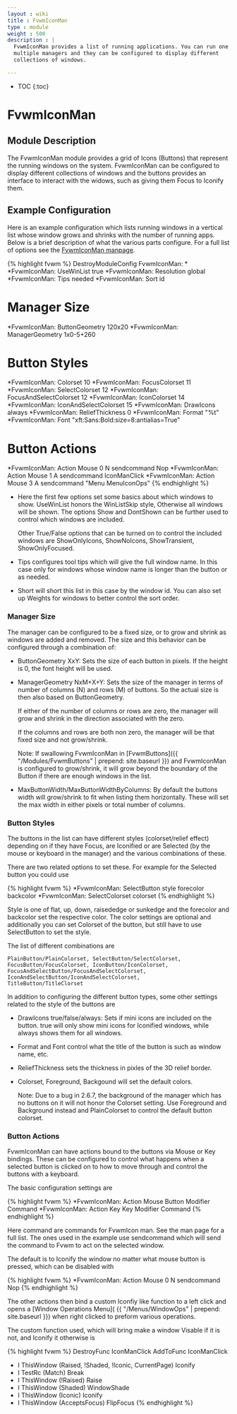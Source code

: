 ```yaml
---
layout : wiki
title : FvwmIconMan
type : module
weight : 500
description : |
  FvwmIconMan provides a list of running applications. You can run one or
  multiple managers and they can be configured to display different
  collections of windows.

---
```

* TOC
{:toc}

# FvwmIconMan

## Module Description

The FvwmIconMan module provides a grid of Icons (Buttons) that represent
the running windows on the system. FvwmIconMan can be configured to
display different collections of windows and the buttons provides an
interface to interact with the widows, such as giving them Focus
to Iconify them.

## Example Configuration

Here is an example configuration which lists running windows in a
vertical list whose window grows and shrinks with the number of running
apps. Below is a brief description of what the various parts configure.
For a full list of options see the [FvwmIconMan manpage](
http://fvwm.org/documentation/manpages/FvwmIconMan.html).

{% highlight fvwm %}
DestroyModuleConfig FvwmIconMan: *
*FvwmIconMan: UseWinList true
*FvwmIconMan: Resolution global
*FvwmIconMan: Tips needed
*FvwmIconMan: Sort id

# Manager Size
*FvwmIconMan: ButtonGeometry 120x20
*FvwmIconMan: ManagerGeometry 1x0-5+260

# Button Styles
*FvwmIconMan: Colorset 10
*FvwmIconMan: FocusColorset 11
*FvwmIconMan: SelectColorset 12
*FvwmIconMan: FocusAndSelectColorset 12
*FvwmIconMan: IconColorset 14
*FvwmIconMan: IconAndSelectColorset 15
*FvwmIconMan: DrawIcons always
*FvwmIconMan: ReliefThickness 0
*FvwmIconMan: Format "%t"
*FvwmIconMan: Font "xft:Sans:Bold:size=8:antialias=True"

# Button Actions
*FvwmIconMan: Action Mouse 0 N sendcommand Nop
*FvwmIconMan: Action Mouse 1 A sendcommand IconManClick
*FvwmIconMan: Action Mouse 3 A sendcommand "Menu MenuIconOps"
{% endhighlight %}

+ Here the first few options set some basics about which windows to show.
  UseWinList honors the WinListSkip style, Otherwise all windows will be
  shown. The options Show and DontShown can be further used to control
  which windows are included.

  Other True/False options that can be turned on to control the included
  windows are ShowOnlyIcons, ShowNoIcons, ShowTransient, ShowOnlyFocused.

+ Tips configures tool tips which will give the full window name. In this
  case only for windows whose window name is longer than the button or
  as needed.

+ Short will short this list in this case by the window id. You can also
  set up Weights for windows to better control the sort order.
  

### Manager Size

The manager can be configured to be a fixed size, or to grow and shrink
as windows are added and removed. The size and this behavior can be configured
through a combination of:

+ ButtonGeometry XxY: Sets the size of each button in pixels. If the height
  is 0, the font height will be used.

+ ManagerGeometry NxM+X+Y: Sets the size of the manager in terms of number
  of columns (N) and rows (M) of buttons. So the actual size is then also
  based on ButtonGeometry.

  If either of the number of columns or rows are zero, the manager will
  grow and shrink in the direction associated with the zero.

  If the columns and rows are both non zero, the manager will be that
  fixed size and not grow/shrink.

  Note: If swallowing FvwmIconMan in
  [FvwmButtons]({{ "/Modules/FvwmButtons" | prepend: site.baseurl }})
  and FvwmIconMan is configured to grow/shrink, it will grow beyond
  the boundary of the Button if there are enough windows in the list.

+ MaxButtonWidth/MaxButtonWidthByColumns: By default the buttons width
  will grow/shrink to fit when listing them horizontally. These will
  set the max width in either pixels or total number of columns.

### Button Styles

The buttons in the list can have different styles (colorset/relief effect)
depending on if they have Focus, are Iconified or are Selected (by the
mouse or keyboard in the manager) and the various combinations of these.

There are two related options to set these. For example for the Selected
button you could use

{% highlight fvwm %}
*FvwmIconMan: SelectButton style forecolor backcolor
*FvwmIconMan: SelectColorset colorset
{% endhighlight %}

Style is one of flat, up, down, raisededge or sunkedge and the forecolor
and backcolor set the respective color. The color settings are optional
and additionally you can set Colorset of the button, but still have to
use SelectButton to set the style.

The list of different combinations are

    PlainButton/PlainColorset, SelectButton/SelectColorset,
    FocusButton/FocusColorset, IconButton/IconColorset,
    FocusAndSelectButton/FocusAndSelectColorset,
    IconAndSelectButton/IconAndSelectColorset,
    TitleButton/TitleClorset

In addition to configuring the different button types, some other settings
related to the style of the buttons are

+ DrawIcons true/false/always: Sets if mini icons are included on the button.
  true will only show mini icons for Iconified windows, while always shows
  them for all windows.

+ Format and Font control what the title of the button is such as window
  name, etc.

+ ReliefThickness sets the thickness in pixles of the 3D relief border.

+ Colorset, Foreground, Backgound will set the default colors.

  Note: Due to a bug in 2.6.7, the background of the manager which
  has no buttons on it will not honor the Colorset setting. Use
  Foreground and Background instead and PlainColorset to control
  the default button colorset.

### Button Actions

FvwmIconMan can have actions bound to the buttons via Mouse or Key
bindings. These can be configured to control what happens when a
selected button is clicked on to how to move through and control
the buttons with a keyboard.

The basic configuration settings are

{% highlight fvwm %}
*FvwmIconMan: Action Mouse Button Modifier Command
*FvwmIconMan: Action Key Key Modifier Command
{% endhighlight %}

Here command are commands for FvwmIcon man. See the man page for a full
list. The ones used in the example use sendcommand which will send
the command to Fvwm to act on the selected window.

The default is to Iconify the window no matter what mouse button is pressed,
which can be disabled with

{% highlight fvwm %}
*FvwmIconMan: Action Mouse 0 N sendcommand Nop
{% endhighlight %}

The other actions then bind a custom Iconfiy like function to a left click
and opens a [Window Operations Menu](
{{ "/Menus/WindowOps" | prepend: site.baseurl }}) when right clicked to
preform various operations.

The custom function used, which will bring make a window Visable if it is not,
and Iconify it otherwise is

{% highlight fvwm %}
DestroyFunc IconManClick
AddToFunc   IconManClick
+ I ThisWindow (Raised, !Shaded, !Iconic, CurrentPage) Iconify
+ I TestRc (Match) Break
+ I ThisWindow (!Raised) Raise
+ I ThisWindow (Shaded) WindowShade
+ I ThisWindow (Iconic) Iconify
+ I ThisWindow (AcceptsFocus) FlipFocus
{% endhighlight %}

